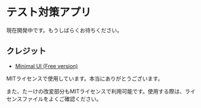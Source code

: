 # テスト対策アプリ
現在開発中です。もうしばらくお待ちください。

## クレジット
- [Minimal UI (Free version)](https://github.com/minimal-ui-kit/material-kit-react)

MITライセンスで使用しています。本当にありがとうございます。

また、たーけの改変部分もMITライセンスで利用可能です。使用する際は、ライセンスファイルをよくご確認ください。
